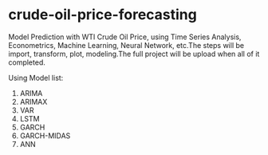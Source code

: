 # crude-oil-price-forecasting
Model Prediction with WTI Crude Oil Price, using Time Series Analysis, Econometrics, Machine Learning, Neural Network, etc.The steps will be import, transform, plot, modeling.The full project will be upload when all of it completed.

Using Model list:
1. ARIMA
2. ARIMAX
3. VAR
4. LSTM
5. GARCH
6. GARCH-MIDAS
7. ANN
